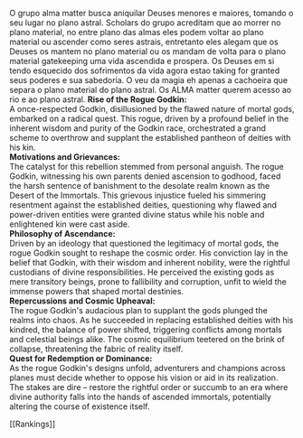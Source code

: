 O grupo alma matter busca aniquilar Deuses menores e maiores, tomando o seu lugar no plano astral. Scholars do grupo acreditam que ao morrer no plano material, no entre plano das almas eles podem voltar ao plano material ou ascender como seres astrais, entretanto eles alegam que os Deuses os mantem no plano material ou os mandam de volta para o plano material gatekeeping uma vida ascendida e prospera. Os Deuses em si tendo esquecido dos sofrimentos da vida agora estao taking for granted seus poderes e sua sabedoria.
O veu da magia eh apenas a cachoeira que separa o plano material do plano astral. Os ALMA matter querem acesso ao rio e ao plano astral.
**Rise of the Rogue Godkin:**  
A once-respected Godkin, disillusioned by the flawed nature of mortal gods, embarked on a radical quest. This rogue, driven by a profound belief in the inherent wisdom and purity of the Godkin race, orchestrated a grand scheme to overthrow and supplant the established pantheon of deities with his kin.  
**Motivations and Grievances:**  
The catalyst for this rebellion stemmed from personal anguish. The rogue Godkin, witnessing his own parents denied ascension to godhood, faced the harsh sentence of banishment to the desolate realm known as the Desert of the Immortals. This grievous injustice fueled his simmering resentment against the established deities, questioning why flawed and power-driven entities were granted divine status while his noble and enlightened kin were cast aside.  
**Philosophy of Ascendance:**  
Driven by an ideology that questioned the legitimacy of mortal gods, the rogue Godkin sought to reshape the cosmic order. His conviction lay in the belief that Godkin, with their wisdom and inherent nobility, were the rightful custodians of divine responsibilities. He perceived the existing gods as mere transitory beings, prone to fallibility and corruption, unfit to wield the immense powers that shaped mortal destinies.  
**Repercussions and Cosmic Upheaval:**  
The rogue Godkin's audacious plan to supplant the gods plunged the realms into chaos. As he succeeded in replacing established deities with his kindred, the balance of power shifted, triggering conflicts among mortals and celestial beings alike. The cosmic equilibrium teetered on the brink of collapse, threatening the fabric of reality itself.  
**Quest for Redemption or Dominance:**  
As the rogue Godkin's designs unfold, adventurers and champions across planes must decide whether to oppose his vision or aid in its realization. The stakes are dire – restore the rightful order or succumb to an era where divine authority falls into the hands of ascended immortals, potentially altering the course of existence itself.  
  
[[Rankings]]